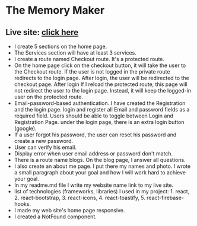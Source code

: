 # The Memory Maker
## Live site: [click here](https://starlit-cobbler-9a13b2.netlify.app/)

* I create 5 sections on the home page.
* The Services section will have at least 3 services.
* I create a route named Checkout route. It's a protected route.
* On the home page click on the checkout button, it will take the user to the Checkout route. If the user is not logged in the private route redirects to the login page. After login, the user will be redirected to the checkout page. After login If I reload the protected route, this page will not redirect the user to the login page. Instead, it will keep the logged-in user on the protected route.
* Email-password-based authentication. I have created the Registration and the login page. login and register all  Email and password fields as a required field. Users should be able to toggle between Login and Registration Page. under the login page, there is an extra login button (google).  
* If a user forgot his password, the user can reset his password and create a new password. 
* User can verify his email.
* Display error when user email address or password don't match.
* There is a route name blogs. On the blog page, I answer all questions.
* I also create an about me page. I put there my names and photo. I wrote a small paragraph about your goal and how I will work hard to achieve your goal.
* In my readme.md file I write my website name link to my live site.
* list of technologies (frameworks, libraries) I used in my project: 1. react, 2. react-bootstrap, 3. react-icons, 4. react-toastify, 5. react-firebase-hooks.
* I made my web site's home page responsive.
* I created a NotFound component.